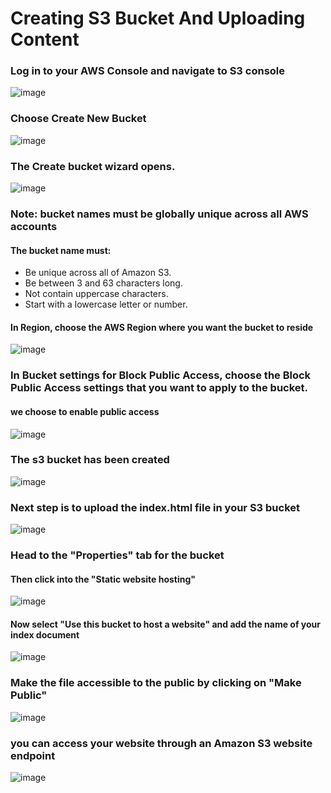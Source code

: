 # Creating S3 Bucket And Uploading Content

### Log in to your AWS Console and navigate to S3 console

![image](https://user-images.githubusercontent.com/61830624/86466016-216d1480-bd33-11ea-9010-df5ac2ed364b.png)

### Choose Create New Bucket

![image](https://user-images.githubusercontent.com/61830624/86466127-63965600-bd33-11ea-9a76-537ffeb80ddc.png)

### The Create bucket wizard opens.
![image](https://user-images.githubusercontent.com/61830624/86466554-1cf52b80-bd34-11ea-8857-0b31e9bfe7bc.png)

### Note: bucket names must be globally unique across all AWS accounts
#### The bucket name must:
* Be unique across all of Amazon S3.
* Be between 3 and 63 characters long.
* Not contain uppercase characters.
* Start with a lowercase letter or number.

#### In Region, choose the AWS Region where you want the bucket to reside

![image](https://user-images.githubusercontent.com/61830624/86486986-3199e980-bd5d-11ea-808c-93a670a26302.png)

### In Bucket settings for Block Public Access, choose the Block Public Access settings that you want to apply to the bucket.
#### we choose to enable public access
![image](https://user-images.githubusercontent.com/61830624/86487448-622e5300-bd5e-11ea-85f9-c777c2b4e090.png)

### The s3 bucket has been created 
![image](https://user-images.githubusercontent.com/61830624/86487607-de289b00-bd5e-11ea-9931-45f689d404be.png)

### Next step is to upload the index.html file in your S3 bucket
![image](https://user-images.githubusercontent.com/61830624/86499666-b94b1c80-bd8c-11ea-95aa-0fb66cd294a4.png)

### Head to the "Properties" tab for the bucket
#### Then click into the "Static website hosting"
![image](https://user-images.githubusercontent.com/61830624/86499777-41c9bd00-bd8d-11ea-82e8-6255d4aa55b3.png)
#### Now select "Use this bucket to host a website" and add the name of your index document
![image](https://user-images.githubusercontent.com/61830624/86499894-d7fde300-bd8d-11ea-8e96-83dff9fc57f2.png)

### Make the file accessible to the public by clicking on "Make Public"
![image](https://user-images.githubusercontent.com/61830624/86500054-c8cb6500-bd8e-11ea-8b70-8fa2a6c1dc6b.png)

### you can access your website through an Amazon S3 website endpoint
![image](https://user-images.githubusercontent.com/61830624/86500102-25c71b00-bd8f-11ea-9be1-cd9395056ff6.png)


